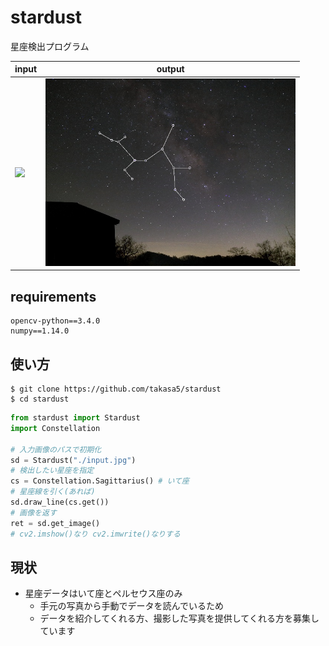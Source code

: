# stardust
星座検出プログラム  

|input|output|
|---|---|
|<img src="./example_input.JPG" width=400px>|<img src="./example_output.JPG" width=400px>|
 

## requirements
```
opencv-python==3.4.0
numpy==1.14.0
```  

## 使い方
```
$ git clone https://github.com/takasa5/stardust
$ cd stardust
```
```python
from stardust import Stardust
import Constellation

# 入力画像のパスで初期化
sd = Stardust("./input.jpg")
# 検出したい星座を指定
cs = Constellation.Sagittarius() # いて座
# 星座線を引く(あれば)
sd.draw_line(cs.get())
# 画像を返す
ret = sd.get_image()
# cv2.imshow()なり cv2.imwrite()なりする
```

## 現状
- 星座データはいて座とペルセウス座のみ
    - 手元の写真から手動でデータを読んでいるため
    - データを紹介してくれる方、撮影した写真を提供してくれる方を募集しています
